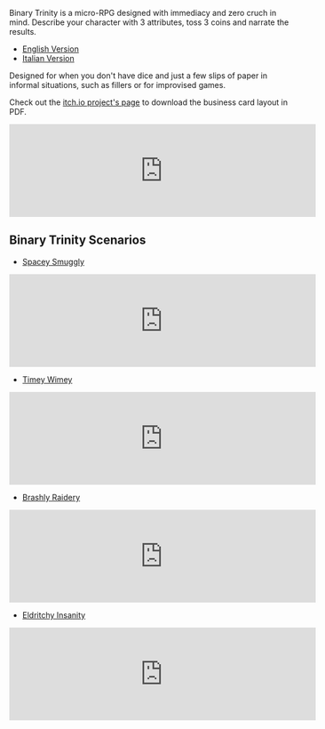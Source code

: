 Binary Trinity is a micro-RPG designed with immediacy and zero cruch in mind.
Describe your character with 3 attributes, toss 3 coins and narrate the results.

* [English Version](/binary_trinity_eng.md)
* [Italian Version](/binary_trinity_ita.md)

Designed for when you don't have dice and just a few slips of paper in informal situations, such as fillers or for improvised games.

Check out the [itch.io project's page](https://zeruhur.itch.io/binary-trinity) to download the business card layout in PDF.

<iframe frameborder="0" src="https://itch.io/embed/958161" width="552" height="167"><a href="https://zeruhur.itch.io/binary-trinity">Binary Trinity by zeruhur</a></iframe>

## Binary Trinity Scenarios

* [Spacey Smuggly](/spacey_smuggly.md) 

<iframe frameborder="0" src="https://itch.io/embed/959460" width="552" height="167"><a href="https://zeruhur.itch.io/spacey-smuggly">Spacey Smuggly by zeruhur</a></iframe>


* [Timey Wimey](/timey_wimey.md)

<iframe frameborder="0" src="https://itch.io/embed/960236" width="552" height="167"><a href="https://zeruhur.itch.io/timey-wimey">Timey Wimey by zeruhur</a></iframe>

* [Brashly Raidery](/brashly_raidery.md)

<iframe frameborder="0" src="https://itch.io/embed/962044" width="552" height="167"><a href="https://zeruhur.itch.io/brashly-raidery">Brashly Raidery by zeruhur</a></iframe>

* [Eldritchy Insanity](/eldritchy_insanity.md)

<iframe frameborder="0" src="https://itch.io/embed/970720" width="552" height="167"><a href="https://zeruhur.itch.io/eldritchy-insanity">Eldritchy Insanity by zeruhur</a></iframe>
